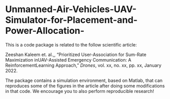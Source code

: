# Unmanned-Air-Vehicles-UAV-Simulator-for-Placement-and-Power-Allocation-

This is a code package is related to the follow scientific article:

Zeeshan Kaleem et. al.,, “Prioritized User-Association for Sum-Rate Maximization inUAV-Assisted Emergency Communication: A ReinforcementLearning Approach,” _Drones_, vol. xx, no. xx, pp. xx, January 2022.

The package contains a simulation environment, based on Matlab, that can reproduces some of the figures in the article after doing some modifications in that code. We encourage you to also perform reproducible research!
